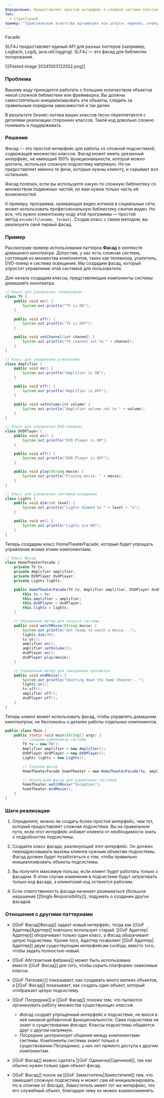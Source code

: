 ```yaml
---
Определение: Предоставляет простой интерфейс к сложной системе классов, библиотеке или фреймворку.
Тип:
  - Структурный
пример: "Туристическое агентство организует все услуги: перелет, отель, экскурсии."
---
```

Facade

SLF4J предоставляет единый API для разных логгеров (например, Logback, Log4j, java.util.logging). SLF4J — это фасад для библиотек логирования.

![[Pasted image 20241003122552.png]]
### Проблема

Вашему коду приходится работать с большим количеством объектов некой сложной библиотеки или фреймворка. Вы должны самостоятельно инициализировать эти объекты, следить за правильным порядком зависимостей и так далее.

В результате бизнес-логика ваших классов тесно переплетается с деталями реализации сторонних классов. Такой код довольно сложно понимать и поддерживать.

### Решение 

Фасад — это простой интерфейс для работы со сложной подсистемой, содержащей множество классов. Фасад может иметь урезанный интерфейс, не имеющий 100% функциональности, которой можно достичь, используя сложную подсистему напрямую. Но он предоставляет именно те фичи, которые нужны клиенту, и скрывает все остальные.

Фасад полезен, если вы используете какую-то сложную библиотеку со множеством подвижных частей, но вам нужна только часть её возможностей.

К примеру, программа, заливающая видео котиков в социальные сети, может использовать профессиональную библиотеку сжатия видео. Но все, что нужно клиентскому коду этой программы — простой метод `encode(filename, format)`. Создав класс с таким методом, вы реализуете свой первый фасад.

### Пример

Рассмотрим пример использования паттерна **Фасад** в контексте домашнего кинотеатра. Допустим, у нас есть сложная система, состоящая из множества компонентов, таких как телевизор, усилитель, DVD-плеер и система освещения. Мы создадим фасад, который упростит управление этой системой для пользователя.

Для начала создадим классы, представляющие компоненты системы домашнего кинотеатра.

```java
// Класс для управления телевизором
class TV {
    public void on() {
        System.out.println("TV is ON");
    }

    public void off() {
        System.out.println("TV is OFF");
    }

    public void setChannel(int channel) {
        System.out.println("TV channel set to " + channel);
    }
}

// Класс для управления усилителем
class Amplifier {
    public void on() {
        System.out.println("Amplifier is ON");
    }

    public void off() {
        System.out.println("Amplifier is OFF");
    }

    public void setVolume(int volume) {
        System.out.println("Amplifier volume set to " + volume);
    }
}

// Класс для управления DVD-плеером
class DVDPlayer {
    public void on() {
        System.out.println("DVD Player is ON");
    }

    public void off() {
        System.out.println("DVD Player is OFF");
    }

    public void play(String movie) {
        System.out.println("Playing movie: " + movie);
    }
}

// Класс для управления системой освещения
class Lights {
    public void dim(int level) {
        System.out.println("Lights dimmed to " + level + "%");
    }

    public void on() {
        System.out.println("Lights are ON");
    }
}
```

Теперь создадим класс HomeTheaterFacade, который будет упрощать управление всеми этими компонентами.

```java
// Класс Фасад
class HomeTheaterFacade {
    private TV tv;
    private Amplifier amplifier;
    private DVDPlayer dvdPlayer;
    private Lights lights;

    public HomeTheaterFacade(TV tv, Amplifier amplifier, DVDPlayer dvdPlayer, Lights lights) {
        this.tv = tv;
        this.amplifier = amplifier;
        this.dvdPlayer = dvdPlayer;
        this.lights = lights;
    }

    // Упрощенный метод для запуска системы
    public void watchMovie(String movie) {
        System.out.println("Get ready to watch a movie...");
        lights.dim(30);
        tv.on();
        amplifier.on();
        amplifier.setVolume(5);
        dvdPlayer.on();
        dvdPlayer.play(movie);
    }

    // Упрощенный метод для завершения просмотра
    public void endMovie() {
        System.out.println("Shutting down the home theater...");
        lights.on();
        tv.off();
        amplifier.off();
        dvdPlayer.off();
    }
}
```

Теперь клиент может использовать фасад, чтобы управлять домашним кинотеатром, не беспокоясь о деталях работы отдельных компонентов.

```java
public class Main {
    public static void main(String[] args) {
        // Создаем компоненты системы
        TV tv = new TV();
        Amplifier amplifier = new Amplifier();
        DVDPlayer dvdPlayer = new DVDPlayer();
        Lights lights = new Lights();

        // Создаем фасад
        HomeTheaterFacade homeTheater = new HomeTheaterFacade(tv, amplifier, dvdPlayer, lights);

        // Используем фасад для управления системой
        homeTheater.watchMovie("Inception");
        homeTheater.endMovie();
    }
}
```
### Шаги реализации

1. Определите, можно ли создать более простой интерфейс, чем тот, который предоставляет сложная подсистема. Вы на правильном пути, если этот интерфейс избавит клиента от необходимости знать о подробностях подсистемы.
    
2. Создайте класс фасада, реализующий этот интерфейс. Он должен переадресовывать вызовы клиента нужным объектам подсистемы. Фасад должен будет позаботиться о том, чтобы правильно инициализировать объекты подсистемы.
    
3. Вы получите максимум пользы, если клиент будет работать только с фасадом. В этом случае изменения в подсистеме будут затрагивать только код фасада, а клиентский код останется рабочим.
    
4. Если ответственность фасада начинает размываться (большое нарушение [[Single Responsibility]]), подумать о создании других фасадов.

### Отношения с другими паттернами

- [[GoF Фасад|Фасад]] задает новый интерфейс, тогда как [[GoF Адаптер|Адаптер]] повторно использует старый. [[GoF Адаптер|Адаптер]] оборачивает только один класс, а Фасад оборачивает целую подсистему. Кроме того, Адаптер позволяет [[GoF Адаптер|Адаптер]] двум существующим интерфейсам сообща, вместо того, чтобы задать полностью новый.
    
- [[GoF Абстрактная фабрика]] может быть использована вместо [[GoF Фасад]] для того, чтобы скрыть платформо-зависимые классы.
    
- [[GoF Легковес]] показывает, как создавать много мелких объектов, а [[GoF Фасад]] показывает, как создать один объект, который отображает целую подсистему.
    
- [[GoF Посредник]] и [[GoF Фасад]] похожи тем, что пытаются организовать работу множества существующих классов.
    
    - _Фасад_ создаёт упрощённый интерфейс к подсистеме, не внося в неё никакой добавочной функциональности. Сама подсистема не знает о существовании _Фасада_. Классы подсистемы общаются друг с другом напрямую.
    - _Посредник_ централизует общение между компонентами системы. Компоненты системы знают только о существовании _Посредника_, у них нет прямого доступа к другим компонентам.
- [[GoF Фасад]] можно сделать [[GoF Одиничка|Одичнкой]], так как обычно нужен только один объект-фасад.
    
- [[GoF Фасад]] похож на [[GoF Заместитель|Заместителя]] тем, что замещает сложную подсистему и может сам её инициализировать. Но в отличие от _Фасада_, _Заместитель_ имеет тот же интерфейс, что его служебный объект, благодаря чему их можно взаимозаменять.